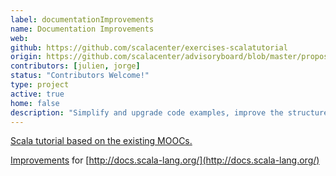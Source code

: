 ```yaml
---
label: documentationImprovements
name: Documentation Improvements
web:
github: https://github.com/scalacenter/exercises-scalatutorial
origin: https://github.com/scalacenter/advisoryboard/blob/master/proposals/008-websites.md
contributors: [julien, jorge]
status: "Contributors Welcome!"
type: project
active: true
home: false
description: "Simplify and upgrade code examples, improve the structure and the design of the scala-lang.org website."
---
```

[Scala tutorial based on the existing MOOCs.](https://www.scala-exercises.org/scala_tutorial/terms_and_types)

[Improvements](https://github.com/scala/scala.github.com/pulls/travis032654) for [http://docs.scala-lang.org/](http://docs.scala-lang.org/)
